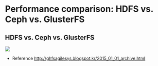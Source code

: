 Performance comparison: HDFS vs. Ceph vs. GlusterFS
============

## HDFS vs. Ceph vs. GlusterFS

![](http://3.bp.blogspot.com/-031UR76ibik/VMXpR4lL0zI/AAAAAAAAARw/O9jtnY5zlM0/s1600/11.gif)


- Reference
http://ghfsagilesys.blogspot.kr/2015_01_01_archive.html
